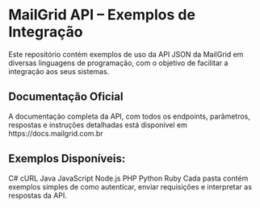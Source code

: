 <h1>MailGrid API – Exemplos de Integração</h1>
Este repositório contém exemplos de uso da API JSON da MailGrid em diversas linguagens de programação, com o objetivo de facilitar a integração aos seus sistemas.

<h2>Documentação Oficial</h2>
A documentação completa da API, com todos os endpoints, parâmetros, respostas e instruções detalhadas está disponível em https://docs.mailgrid.com.br

<h2>Exemplos Disponíveis:</h2>
C# cURL Java JavaScript Node.js PHP Python Ruby
Cada pasta contém exemplos simples de como autenticar, enviar requisições e interpretar as respostas da API.
